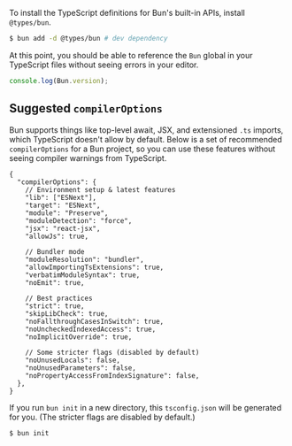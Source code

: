 To install the TypeScript definitions for Bun's built-in APIs, install `@types/bun`.

```sh
$ bun add -d @types/bun # dev dependency
```

At this point, you should be able to reference the `Bun` global in your TypeScript files without seeing errors in your editor.

```ts
console.log(Bun.version);
```

## Suggested `compilerOptions`

Bun supports things like top-level await, JSX, and extensioned `.ts` imports, which TypeScript doesn't allow by default. Below is a set of recommended `compilerOptions` for a Bun project, so you can use these features without seeing compiler warnings from TypeScript.

```jsonc
{
  "compilerOptions": {
    // Environment setup & latest features
    "lib": ["ESNext"],
    "target": "ESNext",
    "module": "Preserve",
    "moduleDetection": "force",
    "jsx": "react-jsx",
    "allowJs": true,

    // Bundler mode
    "moduleResolution": "bundler",
    "allowImportingTsExtensions": true,
    "verbatimModuleSyntax": true,
    "noEmit": true,

    // Best practices
    "strict": true,
    "skipLibCheck": true,
    "noFallthroughCasesInSwitch": true,
    "noUncheckedIndexedAccess": true,
    "noImplicitOverride": true,

    // Some stricter flags (disabled by default)
    "noUnusedLocals": false,
    "noUnusedParameters": false,
    "noPropertyAccessFromIndexSignature": false,
  },
}
```

If you run `bun init` in a new directory, this `tsconfig.json` will be generated for you. (The stricter flags are disabled by default.)

```sh
$ bun init
```
